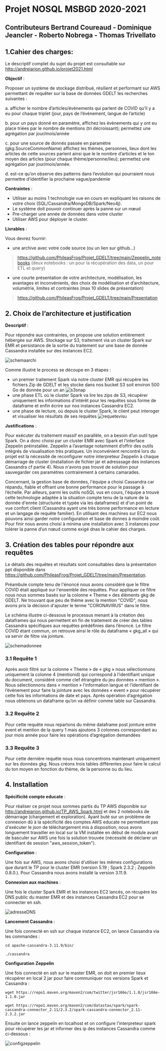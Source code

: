 # Projet NOSQL MSBGD 2020-2021
## Contributeurs Bertrand Coureaud - Dominique Jeancler - Roberto Nobrega - Thomas Trivellato 

## 1.Cahier des charges:

Le descriptif complet du sujet du projet est consultable sur http://andreiarion.github.io/projet2021.html

**Objectif** : 

Proposer un système de stockage distribué, résilient et performant sur AWS permettant de requêter sur la base de données GDELT les recherches suivantes : 

a.	afficher le nombre d’articles/évènements qui parlent de COVID qu’il y a eu pour chaque triplet (jour, pays de l’évènement, langue de l’article)

b.	pour un pays donné en paramètre, affichez les évènements qui y ont eu place triées par le nombre de mentions (tri décroissant); permettez une agrégation par jour/mois/année

c.	pour une source de donnés passée en paramètre (gkg.SourceCommonName) affichez les thèmes, personnes, lieux dont les articles de cette sources parlent ainsi que le le nombre d’articles et le ton moyen des articles (pour chaque thème/personne/lieu); permettez une agrégation par jour/mois/année.

d.	est-ce qu’on observe des patterns dans l’evolution qui pourraient nous permettre d’identifier la prochaine vague/pandemie

**Contraintes** :
*	Utiliser au moins 1 technologie vue en cours en expliquant les raisons de votre choix (SQL/Cassandra/MongoDB/Spark/Neo4j).
*	Le système doit pouvoir continuer après la panne sur un nœud
*	Pre-charger une année de données dans votre cluster
*	Utiliser AWS pour déployer le cluster.

**Livrables** :

Vous devrez fournir:
* une archive avec votre code source (ou un lien sur github…)
> https://github.com/PhileasFrog/Projet_GDELT/tree/main/Zeppelin_notebooks (deux notebooks : un pour la récupération des data, un pour ETL et query)
* une courte présentation de votre architecture, modélisation, les avantages et inconvénients, des choix de modélisation et d’architecture, volumétrie, limites et contraintes (max 10 slides de présentation)
> https://github.com/PhileasFrog/Projet_GDELT/tree/main/Presentation

## 2. Choix de l’architecture et justification

**Descriptif** :

Pour répondre aux contraintes, on propose une solution entièrement hébergée sur AWS. Stockage sur S3, traitement via un cluster Spark sur EMR et persistance de la sortie du traitement sur une base de donnée Cassandra installée sur des instances EC2. 

![schemaarchi](https://github.com/PhileasFrog/Projet_GDELT/blob/main/Screenshot/architecture.PNG)

Comme illustré le process se découpe en 3 étapes :

* un premier traitement Spark via notre cluster EMR qui récupère les fichiers Zip de GDELT et les stocke dans nos bucket S3 soit environ 500 Go de donnée pour un an
![s3snap](https://github.com/PhileasFrog/Projet_GDELT/blob/main/Screenshot/bucketbc.png)
* une phase ETL où le cluster Spark va lire les zips de S3, récupérer uniquement les informations d'intérêt pour les requêtes sous forme de dataframe et enfin écrire sur nos instances Cassandra EC2.
* une phase de lecture, où depuis le cluster Spark, le client peut interoger et visualiser les résultats de ses requêtes
![requetevisu](https://github.com/PhileasFrog/Projet_GDELT/blob/main/Screenshot/sqlsh.png)

**Justifications** :

Pour exécuter du traitement massif en parallèle, on a besoin d’un outil type Spark. On a donc choisi par un cluster EMR avec Spark et l’interface Zeppelin préinstallée. Zeppelin a l’avantage notamment d’offrir des outils intégrés de visualisation très pratiques. Un inconvénient rencontré lors du projet est la nécessité de reconfigurer notre interpreteur Zeppelin à chaque démarrage de cluster (installation de fichier jar et adresssage des instances Cassandra cf partie 4). Nous n'avons pas trouvé de solution pour sauvegarder ces paramètres contrairement à certains camarades.

Concernant, la gestion base de données, l'équipe a choisi Cassandra car répandu, fiable et offrant une bonne performance pour le passage à l’échelle. Par ailleurs, parmi les outils noSQL vus en cours, l'équipe a trouvé cette technologie adaptée à la situation compte tenu de la nature de la donnée d'enrée (structurée et typée via les dataframes) et d'un point de vue confort client (Cassandra ayant une très bonne performance en lecture et un langage de requête familier). En utilisant des machines sur EC2 nous pouvons ainsi garder notre configuration et base de donnes à moindre coût. Pour finir nous avons choisi à minima une installation avec 3 instances pour tolérer la panne d’un nœud comme exigé dnas le cahier des charges.

## 3. Création des tables pour répondre aux requêtes

Le détails des requêtes et résultats sont consultables dans la présentation ppt disponible dans https://github.com/PhileasFrog/Projet_GDELT/tree/main/Presentation.

Préambule compte tenu de l'énoncé nous avons considéré que le filtre COVID était appliqué sur l'ensemble des requêtes. Pour appliquer ce filtre nous nous sommes basés sur la colonne « Theme » des éléments gkg de GDELT. Ne trouvant que peu de thème avec la mention "COVID", nous avons pris la décision d'ajouter le terme "CORONAVIRUS" dans le filtre.

Le schéma illustre ci-dessous le processus menant à la création des dataframes qui nous permettent en fin de traitement de créer des tables Cassandra spécifiques aux requêtes prédéfinies dans l’énoncé. Le filtre COVID étant commun, on retrouve ainsi le rôle du dataframe « gkg_all » qui va servir de filtre via jointure.

![schemadonnee](https://github.com/PhileasFrog/Projet_GDELT/blob/main/Screenshot/Schemadonnee.jpg)

### 3.1 Requête 1

Après avoir filtré sur la colonne « Theme » de « gkg » nous sélectionnons uniquement la colonne 4 (mentionid) qui correspond à l’identifiant unique du document, considéré comme clef étrangère du jeu données « mention ». Nous sélectionnons dans « mention » l’information langue et l’identifiant de l’évènement pour faire la jointure avec les données « event » pour récupérer cette fois les informations de date et pays. Après opération d’agrégation nous obtenons un dataframe qu’on va définir comme table sur Cassandra.

### 3.2 Requête 2

Pour cette requête nous repartons du même dataframe post jointure entre event et mention de la query 1 mais ajoutons 3 colonnes correspondant au jour mois année pour faire les opérations d’agrégation demandées

### 3.3 Requête 3

Pour cette dernière requête nous nous concentrons maintenant uniquement sur les données gkg. Nous créons trois tables différentes pour faire le calcul du ton moyen en fonction du thème, de la personne ou du lieu.

## 4. Installation

**Spécificité compte educate** :

Pour réaliser ce projet nous sommes partis du TP AWS disponible sur http://andreiarion.github.io/TP_AWS_Spark.html et des 2 notebooks de démarrage (chargement et exploration).
Ayant buté sur un problème de connexion dû à la spécificité des comptes AWS educate ne permettant pas d'exécuter le json de téléchargement mis à disposition, nous avons longuement travailler en local sur la VM installée en début de module avant de basculer sur AWS une fois la solution trouvée (nécessité de déclarer un identifiant de session "aws_session_token"). 

**Configuration** :

Une fois sur AWS, nous avons choisi d'utiliser les mêmes configurations que durant le TP pour le cluster EMR (version 5.19 ; Spark 2.3.2 ; Zeppelin 0.8.0.). Pour Cassandra nous avons installé la version 3.11.9.

**Connexion aux machines** :

Une fois le cluster Spark EMR et les instances EC2 lancés, on récupère les DNS public du master EMR et des instances Cassandra EC2 pour se connecter en ssh.

![adresseDNS](https://github.com/PhileasFrog/Projet_GDELT/blob/main/Screenshot/adresseDNS.PNG)

**Lancement Cassandra** :

Une fois connecté en ssh sur chaque instance EC2, on lance Cassandra via les commandes :

`cd apache-cassandra-3.11.9/bin/`

`./cassandra`

**Configuration Zeppelin**

Une fois connecté en ssh sur le master EMR, on doit en premier lieux récupérer en local 2 jar pour faire communiquer nos versions Spark et Cassandra :

`wget https://repo1.maven.org/maven2/com/twitter/jsr166e/1.1.0/jsr166e-1.1.0.jar`

`wget https://repo1.maven.org/maven2/com/datastax/spark/spark-cassandra-connector_2.11/2.3.2/spark-cassandra-connector_2.11-2.3.2.jar`

Ensuite on lance zeppelin en localhost et on configure l'interpreteur spark pour récupérer les jar et informer des ip des instances Cassandra comme ci-dessous :

![configzeppelin](https://github.com/PhileasFrog/Projet_GDELT/blob/main/Screenshot/configzeppelin.PNG)

 
